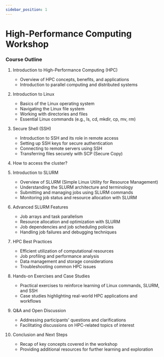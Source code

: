 ```yaml
---
sidebar_position: 1
---
```

# High-Performance Computing Workshop

### Course Outline

1. Introduction to High-Performance Computing (HPC)
   - Overview of HPC concepts, benefits, and applications
   - Introduction to parallel computing and distributed systems

2. Introduction to Linux
   - Basics of the Linux operating system
   - Navigating the Linux file system
   - Working with directories and files
   - Essential Linux commands (e.g., ls, cd, mkdir, cp, mv, rm)

6. Secure Shell (SSH)
   - Introduction to SSH and its role in remote access
   - Setting up SSH keys for secure authentication
   - Connecting to remote servers using SSH
   - Transferring files securely with SCP (Secure Copy)

7. How to access the cluster?

4. Introduction to SLURM
   - Overview of SLURM (Simple Linux Utility for Resource Management)
   - Understanding the SLURM architecture and terminology
   - Submitting and managing jobs using SLURM commands
   - Monitoring job status and resource allocation with SLURM

5. Advanced SLURM Features
   - Job arrays and task parallelism
   - Resource allocation and optimization with SLURM
   - Job dependencies and job scheduling policies
   - Handling job failures and debugging techniques


7. HPC Best Practices
   - Efficient utilization of computational resources
   - Job profiling and performance analysis
   - Data management and storage considerations
   - Troubleshooting common HPC issues

8. Hands-on Exercises and Case Studies
   - Practical exercises to reinforce learning of Linux commands, SLURM, and SSH
   - Case studies highlighting real-world HPC applications and workflows

9. Q&A and Open Discussion
   - Addressing participants' questions and clarifications
   - Facilitating discussions on HPC-related topics of interest

10. Conclusion and Next Steps
    - Recap of key concepts covered in the workshop
    - Providing additional resources for further learning and exploration
